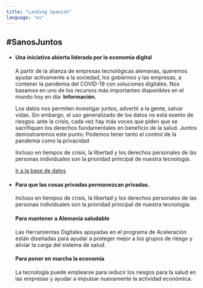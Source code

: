 ```yaml
---
title: "Landing Spanish"
language: "es"
---
```


## #SanosJuntos

- #### Una iniciativa abierta liderada por la economía digital

  A partir de la alianza de empresas tecnológicas alemanas, queremos ayudar activamente a la sociedad, los gobiernos y las empresas, a contener la pandemia del COVID-19 con soluciones digitales. Nos basamos en uno de los recursos más importantes disponibles en el mundo hoy en día: **Información.**

  Los datos nos permiten investigar juntos, advertir a la gente, salvar vidas. Sin embargo, el uso generalizado de los datos no está exento de riesgos: ante la crisis, cada vez hay más voces que piden que se sacrifiquen los derechos fundamentales en beneficio de la salud. Juntos demostraremos este punto: Podemos tener tanto el control de la pandemia como la privacidad

  Incluso en tiempos de crisis, la libertad y los derechos personales de las personas individuales son la prioridad principal de nuestra tecnología.

  [Ir a la base de datos](/es/database)

- #### Para que las cosas privadas permanezcan privadas.

  Incluso en tiempos de crisis, la libertad y los derechos personales de las personas individuales son la prioridad principal de nuestra tecnología.

  #### Para mantener a Alemania saludable

  Las Herramientas Digitales apoyadas en el programa de Aceleración están diseñadas para ayudar a proteger mejor a los grupos de riesgo y aliviar la carga del sistema de salud.

  #### Para poner en marcha la economía

  La tecnología puede emplearse para reducir los riesgos para la salud en las empresas y ayudar a impulsar nuevamente la actividad económica.
